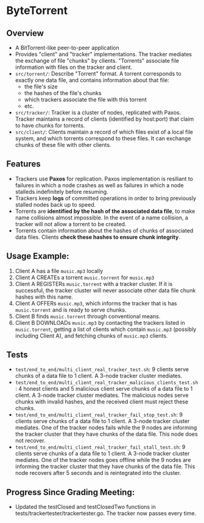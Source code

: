 ByteTorrent
===========

Overview
--------
  - A BitTorrent-like peer-to-peer application
  - Provides "client" and "tracker" implementations. The tracker mediates the exchange of file "chunks" by clients. "Torrents" associate file information with files on the tracker and client.
  - <code>src/torrent/</code>:
  Describe "Torrent" format. A torrent corresponds to exactly one data file, and contains information about that file:
      * the file's size
      * the hashes of the file's chunks
      * which trackers associate the file with this torrent
      * etc.
  - <code>src/tracker/</code>:
  Tracker is a cluster of nodes, replicated with Paxos. Tracker maintains a record of clients (identified by host:port) that claim to have chunks for torrents.
  - <code>src/client/</code>:
  Clients maintain a record of which files exist of a local file system, and which torrents correspond to these files. It can exchange chunks of these file with other clients.

Features
--------
  - Trackers use **Paxos** for replication. Paxos implementation is resiliant to failures in which a node crashes as well as failures in which a node stalleds indefinitely before resuming.
  - Trackers keep **logs** of committed operations in order to bring previously stalled nodes back up to speed.
  - Torrents are **identified by the hash of the associated data file**, to make name collisions almost impossible. In the event of a name collision, a tracker will not allow a torrent to be created.
  - Torrents contain information about the hashes of chunks of associated data files. Clients **check these hashes to ensure chunk integrity**.

Usage Example:
--------------
  1. Client A has a file <code>music.mp3</code> locally
  2. Client A CREATEs a torrent <code>music.torrent</code> for <code>music.mp3</code>
  3. Client A REGISTERs <code>music.torrent</code> with a tracker cluster. If it is successful, the tracker cluster will never associate other data file chunk hashes with this name.
  4. Client A OFFERs <code>music.mp3</code>, which informs the tracker that is has <code>music.torrent</code> and is ready to serve chunks.
  5. Client B finds <code>music.torrent</code> through conventional means.
  6. Client B DOWNLOADs <code>music.mp3</code> by contacting the trackers listed in <code>music.torrent</code>, getting a list of clients which contain <code>music.mp3</code> (possibly including Client A), and fetching chunks of <code>music.mp3</code> clients.

Tests
-----
  - <code>test/end\_to\_end/multi\_client\_real\_tracker\_test.sh</code>: 9 clients serve chunks of a data file to 1 client. A 3-node tracker cluster mediates.
  - <code>test/end\_to\_end/multi\_client\_real\_tracker\_malicious\_clients\_test.sh</code>: 4 honest clients and 5 malicious client serve chunks of a data file to 1 client. A 3-node tracker cluster mediates. The malicious nodes serve chunks with invalid hashes, and the received client must reject these chunks.
  - <code>test/end\_to\_end/multi\_client\_real\_tracker\_fail\_stop\_test.sh</code>: 9 clients serve chunks of a data file to 1 client. A 3-node tracker cluster mediates. One of the tracker nodes fails while the 9 nodes are informing the tracker cluster that they have chunks of the data file. This node does not recover.
  - <code>test/end\_to\_end/multi\_client\_real\_tracker\_fail\_stall\_test.sh</code>: 9 clients serve chunks of a data file to 1 client. A 3-node tracker cluster mediates. One of the tracker nodes goes offline while the 9 nodes are informing the tracker cluster that they have chunks of the data file. This node recovers after 5 seconds and is reintegrated into the cluster.

Progress Since Grading Meeting:
-------------------------------
  - Updated the testClosed and testClosedTwo functions in tests/trackertester/trackertester.go. The tracker now passes every time.

